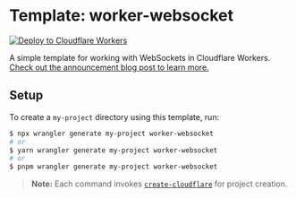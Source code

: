 # Template: worker-websocket

[![Deploy to Cloudflare Workers](https://deploy.workers.cloudflare.com/button)](https://deploy.workers.cloudflare.com/?url=https://github.com/cloudflare/templates/tree/main/worker-websocket)

A simple template for working with WebSockets in Cloudflare Workers. [Check out the announcement blog post to learn more.](https://blog.cloudflare.com/introducing-websockets-in-workers/)

## Setup

To create a `my-project` directory using this template, run:

```sh
$ npx wrangler generate my-project worker-websocket
# or
$ yarn wrangler generate my-project worker-websocket
# or
$ pnpm wrangler generate my-project worker-websocket
```

> **Note:** Each command invokes [`create-cloudflare`](https://www.npmjs.com/package/create-cloudflare) for project creation.
